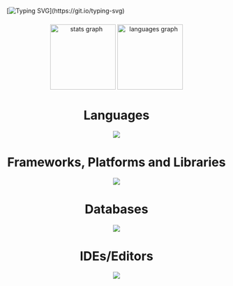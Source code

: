 [![Typing SVG](https://readme-typing-svg.demolab.com?font=Nunito&pause=1000&random=false&width=435&lines=Hi+!%F0%9F%91%8B+My+name+is+Washington+Kimani...;I+tell+computers+what+to+do%F0%9F%92%BB.)](https://git.io/typing-svg)
###

<div align="center">
  <img src="https://github-readme-stats.vercel.app/api?username=Washington-Kimani&hide_title=false&hide_rank=false&show_icons=true&include_all_commits=true&count_private=true&disable_animations=false&theme=dracula&locale=en&hide_border=false" height="150" alt="stats graph"  />
  <img src="https://github-readme-stats.vercel.app/api/top-langs?username=Washington-Kimani&locale=en&hide_title=false&layout=compact&card_width=320&langs_count=5&theme=dracula&hide_border=false" height="150" alt="languages graph"  />
</div>




  ###
<h1 align="center">Languages</h1>
<p align="center">
  <a href="https://skillicons.dev">
    <img src="https://skillicons.dev/icons?i=c,html,css,js,ts,python,java,dart" />
  </a>
</p>

  ###
<h1 align="center">Frameworks, Platforms and Libraries</h1>
<p align="center">
  <a href="https://skillicons.dev">
    <img src="https://skillicons.dev/icons?i=nodejs,bun,express,jquery,react,electron,bootstrap,tailwind,tensorflow,keras" />
  </a>
</p>

  ###
<h1 align="center">Databases</h1>
<p align="center">
  <a href="https://skillicons.dev">
    <img src="https://skillicons.dev/icons?i=mongodb,mysql,postgres,firebase" />
  </a>
</p>

  ###
<h1 align="center">IDEs/Editors</h1>
<p align="center">
  <a href="https://skillicons.dev">
    <img src="https://skillicons.dev/icons?i=vscode,idea,atom,eclipse,pycharm,webstorm" />
  </a>
</p>

